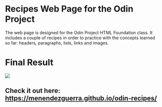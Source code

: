 # Recipes Web Page for the Odin Project

The web page is designed for the Odin Project HTML Foundation class. It includes a couple of recipes in order to practice with the concepts learned so far: headers, paragraphs, lists, links and images.

# Final Result
![ ](https://github.com/MENENDEZGUERRA/odin-recipes/blob/main/result.gif)

## Check it out here: https://menendezguerra.github.io/odin-recipes/
